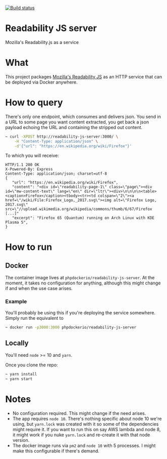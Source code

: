 [![Build status](https://ci.auronconsulting.co.uk/api/v1/teams/main/pipelines/readability-js-server/jobs/build-and-publish-master/badge)](https://ci.auronconsulting.co.uk/teams/main/pipelines/kong-certbot-agent-master)

# Readability JS server

Mozilla's Readability.js as a service

# What

This project packages [Mozilla's Readability JS](https://github.com/mozilla/readability) as an HTTP service that can be 
deployed via Docker anywhere.

# How to query

There's only one endpoint, which consumes and delivers json. You send in a URL to some page you want content extracted, 
you get back a json payload echoing the URL and containing the stripped out content.

```bash
~ curl -XPOST http://readability-js-server:3000/ \
    -H "Content-Type: application/json" \
    -d'{"url": "https://en.wikipedia.org/wiki/Firefox"}'
```

To which you will receive:
```
HTTP/1.1 200 OK
X-Powered-By: Express
Content-Type: application/json; charset=utf-8
{
   "url": "https://en.wikipedia.org/wiki/Firefox",
   "content": "<div id=\"readability-page-1\" class=\"page\"><div id=\"mw-content-text\" lang=\"en\" dir=\"ltr\"><div>\n\n\n\n<table><caption>Firefox</caption><tbody><tr><td colspan=\"2\"><a href=\"/wiki/File:Firefox_Logo,_2017.svg\"><img alt=\"Firefox Logo, 2017.svg\" src=\"//upload.wikimedia.org/wikipedia/commons/thumb/6/67/Firefox [...]"
   "excerpt": "Firefox 65 (Quantum) running on Arch Linux with KDE Plasma 5",
}
```

# How to run

## Docker

The container image lives at `phpdockerio/readability-js-server`. At the moment, it takes no configuration for anything,
although this might change if and when the use case arises.

### Example
You'll probably be using this if you're deploying the service somewhere. Simply run the equivalent to 
```bash
~ docker run -p3000:3000 phpdockerio/readability-js-server
``` 

## Locally

You'll need `node` >= 10 and `yarn`.

Once you clone the repo:
```bash
~ yarn install
~ yarn start
```

# Notes
  * No configuration required. This might change if the need arises.
  * The app requires `node 10`. There's nothing specific about node 10 we're using, but `yarn.lock` was created
  with it so some of the dependencies might require it. If you want to run this on say AWS lambda and node 8, it might
  work if you nuke `yarn.lock` and re-create it with that node version. 
  * The docker image runs via `pm2` and `node 10` with 5 processes. I might make this configurable if there's demand.

